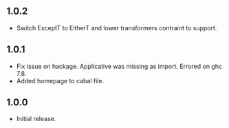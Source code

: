 ## 1.0.2

* Switch ExceptT to EitherT and lower transformers contraint to support.

## 1.0.1

* Fix issue on hackage. Applicative was missing as import. Errored on ghc 7.8.
* Added homepage to cabal file.

## 1.0.0

* Initial release.
